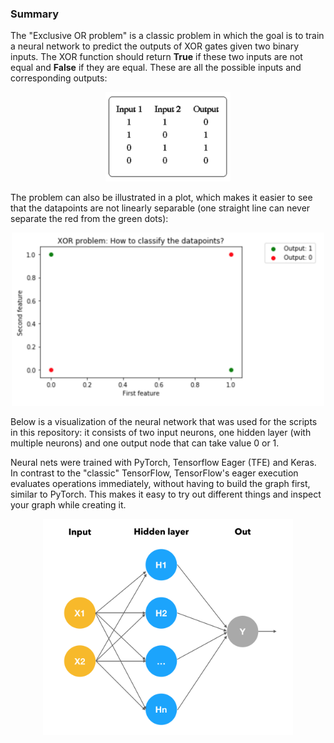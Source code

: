 ### Summary

The "Exclusive OR problem" is a classic problem in which the goal is to train a neural network to predict the outputs 
of XOR gates given two binary inputs. 
The XOR function should return **True** if these two inputs are not equal and **False** if they are equal. 
These are all the possible inputs and corresponding outputs:

<p align="center">
  <img src="images/XORvalues.png" width="200" title="XORvalues">
</p>
  
  
The problem can also be illustrated in a plot, which makes it easier to see that the datapoints are not linearly separable (one straight line can never separate the red from the green dots): 

<p align="center">
  <img src="images/XOR.png" width="500" title="XORproblem">
</p>


Below is a visualization of the neural network that was used for the scripts in this repository: it consists of two input neurons, one hidden layer (with multiple neurons) 
and one output node that can take value 0 or 1.  

Neural nets were trained with PyTorch, Tensorflow Eager (TFE) and Keras. 
In contrast to the "classic" TensorFlow, TensorFlow's eager execution evaluates operations immediately, without having to build the graph first, similar to PyTorch. This makes it easy to try out different things and inspect your graph while creating it.  

<p align="center">
  <img src="images/NetIllustration.png" width="400" title="Model">
</p>




